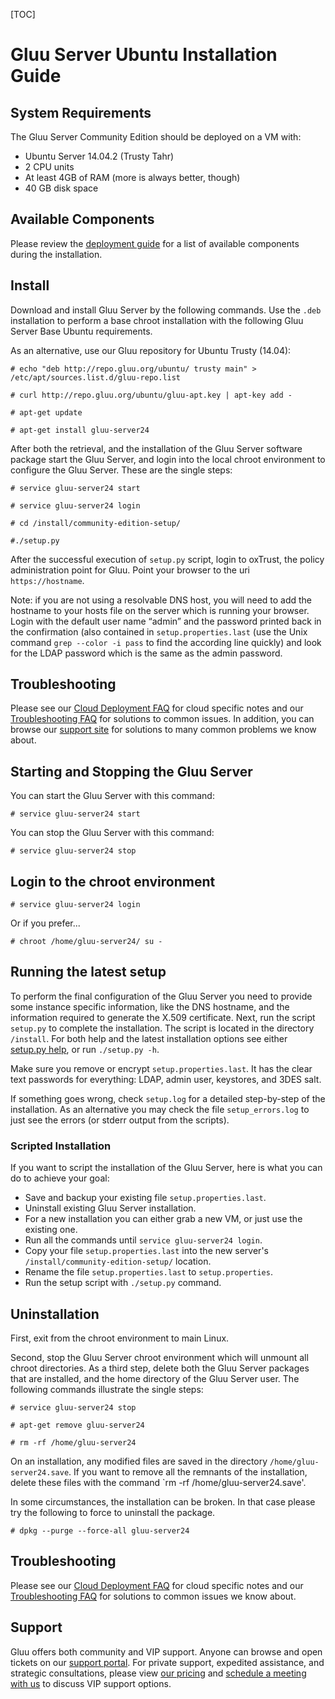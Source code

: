 [TOC]
# Gluu Server Ubuntu Installation Guide

## System Requirements

The Gluu Server Community Edition should be deployed on a VM with:

* Ubuntu Server 14.04.2 (Trusty Tahr)
* 2 CPU units 
* At least 4GB of RAM (more is always better, though)
* 40 GB disk space

## Available Components

Please review the [deployment guide](./index.md) for a list of available
components during the installation.

## Install 

Download and install Gluu Server by the following commands. Use the
`.deb` installation to perform a base chroot installation with the
following Gluu Server Base Ubuntu requirements.

As an alternative, use our Gluu repository for Ubuntu Trusty (14.04):

```
# echo "deb http://repo.gluu.org/ubuntu/ trusty main" > /etc/apt/sources.list.d/gluu-repo.list

# curl http://repo.gluu.org/ubuntu/gluu-apt.key | apt-key add -

# apt-get update

# apt-get install gluu-server24
```

After both the retrieval, and the installation of the Gluu Server
software package start the Gluu Server, and login into the local chroot
environment to configure the Gluu Server. These are the single steps:

```
# service gluu-server24 start

# service gluu-server24 login

# cd /install/community-edition-setup/

#./setup.py
```

After the successful execution of `setup.py` script, login to oxTrust,
the policy administration point for Gluu. Point your browser to the uri
`https://hostname`.

Note: if you are not using a resolvable DNS host, you will need to add
the hostname to your hosts file on the server which is running your browser.
Login with the default user name “admin” and the password printed back in
the confirmation (also contained in `setup.properties.last` (use the
Unix command `grep --color -i pass` to find the according line quickly)
and look for the LDAP password which is the same as the admin password.

## Troubleshooting

Please see our [Cloud Deployment FAQ](../../faq/cloud-faq.md) for cloud
specific notes and our [Troubleshooting
FAQ](../../faq/troubleshooting.md) for solutions to common issues. In
addition, you can browse our [support site](https://support.gluu.org)
for solutions to many common problems we know about.

## Starting and Stopping the Gluu Server

You can start the Gluu Server with this command:

```
# service gluu-server24 start
```

You can stop the Gluu Server with this command:

```
# service gluu-server24 stop
```

## Login to the chroot environment

```
# service gluu-server24 login
```

Or if you prefer...

```
# chroot /home/gluu-server24/ su -
```

## Running the latest setup

To perform the final configuration of the Gluu Server you need to
provide some instance specific information, like the DNS hostname, and
the information required to generate the X.509 certificate. Next, run
the script `setup.py` to complete the installation. The script is
located in the directory `/install`. For both help and the latest
installation options see either [setup.py help](./setup_py.md), or run
`./setup.py -h`.

Make sure you remove or encrypt `setup.properties.last`. It has the
clear text passwords for everything: LDAP, admin user, keystores, and
3DES salt.

If something goes wrong, check `setup.log` for a detailed step-by-step
of the installation. As an alternative you may check the file
`setup_errors.log` to just see the errors (or stderr output from the
scripts).

### Scripted Installation

If you want to script the installation of the Gluu Server, here is what
you can do to achieve your goal:

* Save and backup your existing file `setup.properties.last`.
* Uninstall existing Gluu Server installation.
* For a new installation you can either grab a new VM, or just use the
  existing one.
* Run all the commands until `service gluu-server24 login`.
* Copy your file `setup.properties.last` into the new server's
  `/install/community-edition-setup/` location.
* Rename the file `setup.properties.last` to `setup.properties`.
* Run the setup script with `./setup.py` command.

## Uninstallation

First, exit from the chroot environment to main Linux.

Second, stop the Gluu Server chroot environment which will unmount all
chroot directories. As a third step, delete both the Gluu Server
packages that are installed, and the home directory of the Gluu Server
user. The following commands illustrate the single steps:

```
# service gluu-server24 stop

# apt-get remove gluu-server24

# rm -rf /home/gluu-server24
```

On an installation, any modified files are saved in the directory
`/home/gluu-server24.save`. If you want to remove all the remnants of the
installation, delete these files with the command `rm -rf
/home/gluu-server24.save'.

In some circumstances, the installation can be broken. In that case
please try the following to force to uninstall the package.

```
# dpkg --purge --force-all gluu-server24
```

## Troubleshooting
Please see our [Cloud Deployment FAQ](../../faq/cloud-faq.md) for cloud
specific notes and our [Troubleshooting
FAQ](../../faq/troubleshooting.md) for solutions to common issues we
know about.

## Support
Gluu offers both community and VIP support. Anyone can browse and open
tickets on our [support portal](http://support.gluu.org). For private
support, expedited assistance, and strategic consultations, please view
[our pricing](http://gluu.org/pricing) and [schedule a meeting with
us](http://gluu.org/booking) to discuss VIP support options.

